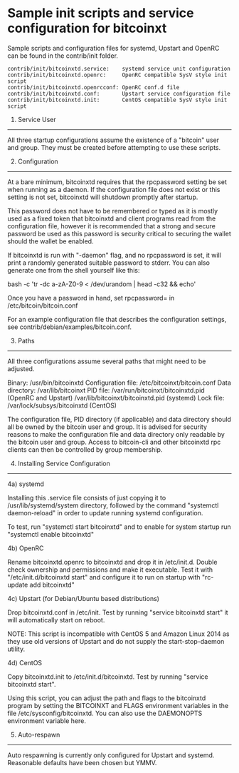Sample init scripts and service configuration for bitcoinxt
==========================================================

Sample scripts and configuration files for systemd, Upstart and OpenRC
can be found in the contrib/init folder.

    contrib/init/bitcoinxtd.service:    systemd service unit configuration
    contrib/init/bitcoinxtd.openrc:     OpenRC compatible SysV style init script
    contrib/init/bitcoinxtd.openrcconf: OpenRC conf.d file
    contrib/init/bitcoinxtd.conf:       Upstart service configuration file
    contrib/init/bitcoinxtd.init:       CentOS compatible SysV style init script

1. Service User
---------------------------------

All three startup configurations assume the existence of a "bitcoin" user
and group.  They must be created before attempting to use these scripts.

2. Configuration
---------------------------------

At a bare minimum, bitcoinxtd requires that the rpcpassword setting be set
when running as a daemon.  If the configuration file does not exist or this
setting is not set, bitcoinxtd will shutdown promptly after startup.

This password does not have to be remembered or typed as it is mostly used
as a fixed token that bitcoinxtd and client programs read from the configuration
file, however it is recommended that a strong and secure password be used
as this password is security critical to securing the wallet should the
wallet be enabled.

If bitcoinxtd is run with "-daemon" flag, and no rpcpassword is set, it will
print a randomly generated suitable password to stderr.  You can also
generate one from the shell yourself like this:

bash -c 'tr -dc a-zA-Z0-9 < /dev/urandom | head -c32 && echo'

Once you have a password in hand, set rpcpassword= in /etc/bitcoin/bitcoin.conf

For an example configuration file that describes the configuration settings, 
see contrib/debian/examples/bitcoin.conf.

3. Paths
---------------------------------

All three configurations assume several paths that might need to be adjusted.

Binary:              /usr/bin/bitcoinxtd
Configuration file:  /etc/bitcoinxt/bitcoin.conf
Data directory:      /var/lib/bitcoinxt
PID file:            /var/run/bitcoinxt/bitcoinxtd.pid (OpenRC and Upstart)
                     /var/lib/bitcoinxt/bitcoinxtd.pid (systemd)
Lock file:           /var/lock/subsys/bitcoinxtd (CentOS)

The configuration file, PID directory (if applicable) and data directory
should all be owned by the bitcoin user and group.  It is advised for security
reasons to make the configuration file and data directory only readable by the
bitcoin user and group.  Access to bitcoin-cli and other bitcoinxtd rpc clients
can then be controlled by group membership.

4. Installing Service Configuration
-----------------------------------

4a) systemd

Installing this .service file consists of just copying it to
/usr/lib/systemd/system directory, followed by the command
"systemctl daemon-reload" in order to update running systemd configuration.

To test, run "systemctl start bitcoinxtd" and to enable for system startup run
"systemctl enable bitcoinxtd"

4b) OpenRC

Rename bitcoinxtd.openrc to bitcoinxtd and drop it in /etc/init.d.  Double
check ownership and permissions and make it executable.  Test it with
"/etc/init.d/bitcoinxtd start" and configure it to run on startup with
"rc-update add bitcoinxtd"

4c) Upstart (for Debian/Ubuntu based distributions)

Drop bitcoinxtd.conf in /etc/init.  Test by running "service bitcoinxtd start"
it will automatically start on reboot.

NOTE: This script is incompatible with CentOS 5 and Amazon Linux 2014 as they
use old versions of Upstart and do not supply the start-stop-daemon utility.

4d) CentOS

Copy bitcoinxtd.init to /etc/init.d/bitcoinxtd. Test by running "service bitcoinxtd start".

Using this script, you can adjust the path and flags to the bitcoinxtd program by 
setting the BITCOINXT and FLAGS environment variables in the file 
/etc/sysconfig/bitcoinxtd. You can also use the DAEMONOPTS environment variable here.

5. Auto-respawn
-----------------------------------

Auto respawning is currently only configured for Upstart and systemd.
Reasonable defaults have been chosen but YMMV.



